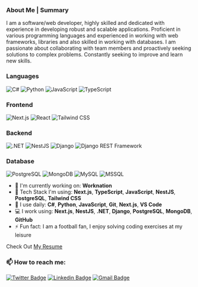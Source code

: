###  About Me | Summary
I am a software/web developer, highly skilled and dedicated with experience in developing robust and scalable applications. Proficient in various programming languages and experienced in working with web frameworks, libraries and also skilled in working with databases. I am passionate about collaborating with team members and proactively seeking solutions to complex problems. Constantly seeking to improve and learn new skills. <br>

### Languages

![C#](https://img.shields.io/badge/-C%23-000?&logo=C%20Sharp)
![Python](https://img.shields.io/badge/-Python-000?&logo=Python)
![JavaScript](https://img.shields.io/badge/-JavaScript-000?&logo=JavaScript)
![TypeScript](https://img.shields.io/badge/-TypeScript-000?&logo=TypeScript)

### Frontend
![Next.js](https://img.shields.io/badge/-Next.js-000?&logo=Next.js)
![React](https://img.shields.io/badge/-React-000?&logo=React)
![Tailwind CSS](https://img.shields.io/badge/-Tailwind%20CSS-000?&logo=TailwindCSS)

### Backend
![.NET](https://img.shields.io/badge/-.NET-000?&logo=.NET)
![NestJS](https://img.shields.io/badge/-NestJS-000?&logo=nestjs)
![Django](https://img.shields.io/badge/-Django-000?&logo=Django)
![Django REST Framework](https://img.shields.io/badge/-Django%20REST%20Framework-000?&logo=django)

### Database
![PostgreSQL](https://img.shields.io/badge/-PostgreSQL-000?&logo=PostgreSQL)
![MongoDB](https://img.shields.io/badge/-MongoDB-000?&logo=MongoDB)
![MySQL](https://img.shields.io/badge/-MySQL-000?&logo=MySQL)
![MSSQL](https://img.shields.io/badge/-MSSQL-000?&logo=Microsoft%20SQL%20Server)

- 🔭 I'm currently working on: **Worknation**
- 🚀 Tech Stack I'm using: **Next.js**, **TypeScript**, **JavaScript**, **NestJS**, **PostgreSQL**, **Tailwind CSS**
- 🚀 I use daily: **C#**, **Python**, **JavaScript**, **Git**, **Next.js**, **VS Code**
- 💻 I work using: **Next.js**, **NestJS**, **.NET**, **Django**, **PostgreSQL**, **MongoDB**, **GitHub**
- ⚡️ Fun fact: I am a football fan, I enjoy solving coding exercises at my leisure

Check Out [My Resume](https://docs.google.com/document/d/18x53c_cm6wh9yo9DV3sKeMiBOAJykTSeeBD6pt0Y5qY/edit?usp=sharing)

###  📫 How to reach me:

[![Twitter Badge](https://img.shields.io/badge/-@mayowaakinade-1ca0f1?style=flat-square&labelColor=1ca0f1&logo=twitter&logoColor=white&link=https://twitter.com/mayowaakinade)](https://twitter.com/mayowaakinade) 
[![Linkedin Badge](https://img.shields.io/badge/-mayowaakinade-blue?style=flat-square&logo=Linkedin&logoColor=white&link=https://www.linkedin.com/in/mayowaakinade/)](https://www.linkedin.com/in/mayowaakinade/)
[![Gmail Badge](https://img.shields.io/badge/Gmail-c14438?style=flat-square&logo=Gmail&logoColor=white&link=mailto:akinade.mayowa@gmail.com)](mailto:akinade.mayowa@gmail.com)
